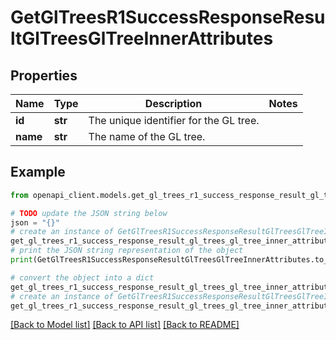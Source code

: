 # GetGlTreesR1SuccessResponseResultGlTreesGlTreeInnerAttributes


## Properties

Name | Type | Description | Notes
------------ | ------------- | ------------- | -------------
**id** | **str** | The unique identifier for the GL tree. | 
**name** | **str** | The name of the GL tree. | 

## Example

```python
from openapi_client.models.get_gl_trees_r1_success_response_result_gl_trees_gl_tree_inner_attributes import GetGlTreesR1SuccessResponseResultGlTreesGlTreeInnerAttributes

# TODO update the JSON string below
json = "{}"
# create an instance of GetGlTreesR1SuccessResponseResultGlTreesGlTreeInnerAttributes from a JSON string
get_gl_trees_r1_success_response_result_gl_trees_gl_tree_inner_attributes_instance = GetGlTreesR1SuccessResponseResultGlTreesGlTreeInnerAttributes.from_json(json)
# print the JSON string representation of the object
print(GetGlTreesR1SuccessResponseResultGlTreesGlTreeInnerAttributes.to_json())

# convert the object into a dict
get_gl_trees_r1_success_response_result_gl_trees_gl_tree_inner_attributes_dict = get_gl_trees_r1_success_response_result_gl_trees_gl_tree_inner_attributes_instance.to_dict()
# create an instance of GetGlTreesR1SuccessResponseResultGlTreesGlTreeInnerAttributes from a dict
get_gl_trees_r1_success_response_result_gl_trees_gl_tree_inner_attributes_from_dict = GetGlTreesR1SuccessResponseResultGlTreesGlTreeInnerAttributes.from_dict(get_gl_trees_r1_success_response_result_gl_trees_gl_tree_inner_attributes_dict)
```
[[Back to Model list]](../README.md#documentation-for-models) [[Back to API list]](../README.md#documentation-for-api-endpoints) [[Back to README]](../README.md)


